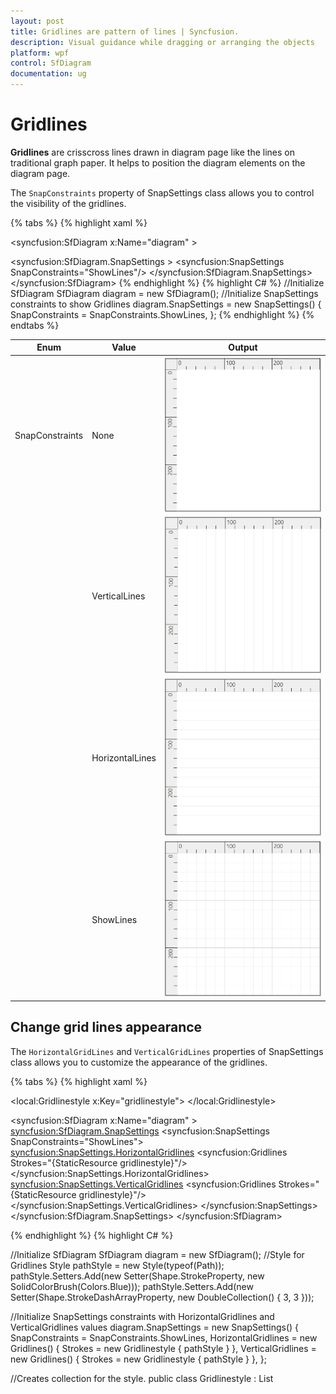 ```yaml
---
layout: post
title: Gridlines are pattern of lines | Syncfusion.
description: Visual guidance while dragging or arranging the objects
platform: wpf
control: SfDiagram
documentation: ug
---
```


# Gridlines

**Gridlines** are crisscross lines drawn in diagram page like the lines on traditional graph paper. It helps to position the diagram elements on the diagram page.

The `SnapConstraints` property of SnapSettings class allows you to control the visibility of the gridlines.

{% tabs %}
{% highlight xaml %}
<!--Initialize SfDiagram-->
<syncfusion:SfDiagram x:Name="diagram" >
  <!--Initialize SnapSettings constraints to show Gridlines-->
  <syncfusion:SfDiagram.SnapSettings >
    <syncfusion:SnapSettings SnapConstraints="ShowLines"/>
  </syncfusion:SfDiagram.SnapSettings>
</syncfusion:SfDiagram>
{% endhighlight %}
{% highlight C# %}
//Initialize SfDiagram
SfDiagram diagram = new SfDiagram();
//Initialize SnapSettings constraints to show Gridlines
diagram.SnapSettings = new SnapSettings()
{
    SnapConstraints = SnapConstraints.ShowLines,
};
{% endhighlight %}
{% endtabs %}

| Enum  | Value| Output |
|---|---|---|
| SnapConstraints| None | ![Snap to Gridlines](Gridlines_images/GridlinesNone.png) |
|  |VerticalLines | ![Snap to Gridlines](Gridlines_images/GridlinesVertical.png) |
|  | HorizontalLines| ![Snap to Gridlines](Gridlines_images/GridlinesHorizontal.png) |
|  | ShowLines| ![Snap to Gridlines](Gridlines_images/GridlinesShowLines.png) |

## Change grid lines appearance

The `HorizontalGridLines` and `VerticalGridLines` properties of SnapSettings class allows you to customize the appearance of the gridlines. 

{% tabs %}
{% highlight xaml %}

<!--Style for Gridlines-->
<local:Gridlinestyle x:Key="gridlinestyle">
    <Style TargetType="Path">
        <Setter Property="Stroke" Value="Blue"/>
        <Setter Property="StrokeDashArray" Value="3"/>
    </Style>
</local:Gridlinestyle>

<!--Initialize SfDiagram-->
<syncfusion:SfDiagram x:Name="diagram" >
    <!--Initialize Snap Settings-->
    <syncfusion:SfDiagram.SnapSettings>
        <syncfusion:SnapSettings SnapConstraints="ShowLines">
            <!--Initialize Horizontal Gridlines-->
            <syncfusion:SnapSettings.HorizontalGridlines>
                <syncfusion:Gridlines Strokes="{StaticResource gridlinestyle}"/>
            </syncfusion:SnapSettings.HorizontalGridlines>
            <!--Initialize Vertical Gridlines-->
            <syncfusion:SnapSettings.VerticalGridlines>
                <syncfusion:Gridlines Strokes="{StaticResource gridlinestyle}"/>
            </syncfusion:SnapSettings.VerticalGridlines>
        </syncfusion:SnapSettings>
    </syncfusion:SfDiagram.SnapSettings>
</syncfusion:SfDiagram>

{% endhighlight %}
{% highlight C# %}

//Initialize SfDiagram
SfDiagram diagram = new SfDiagram();
//Style for Gridlines
Style pathStyle = new Style(typeof(Path));
pathStyle.Setters.Add(new Setter(Shape.StrokeProperty, new SolidColorBrush(Colors.Blue)));
pathStyle.Setters.Add(new Setter(Shape.StrokeDashArrayProperty, new DoubleCollection() { 3, 3 }));

//Initialize SnapSettings constraints with HorizontalGridlines and VerticalGridlines values
diagram.SnapSettings = new SnapSettings()
{
    SnapConstraints = SnapConstraints.ShowLines,
    HorizontalGridlines = new Gridlines()
    {
        Strokes = new Gridlinestyle { pathStyle }
    },
    VerticalGridlines = new Gridlines()
    {
        Strokes = new Gridlinestyle { pathStyle }
    },
};

//Creates collection for the style.
public class Gridlinestyle : List<Style>
{
}
{% endhighlight %}
{% endtabs %}

![Snap to Gridlines](Gridlines_images/CustomGridlines.png)

## Change grid spacing

The thickness and space between the gridlines can be customized by using `LinesInterval` property of Gridlines class. The `LinesInterval` is a type of List<double> collection, where the values at the odd indexes are referred as thickness of the lines and the values at the even indexes are referred as space between the gridlines.

{% tabs %}
{% highlight xaml %}
<!--Initializes the double collection-->
<local:Intervals x:Key="Intervals">
    <!--Thickness of the grid line-->
    <sys:Double>0.25</sys:Double>
    <!--Space between each gridlines-->
    <sys:Double>10</sys:Double>
    <sys:Double>0.5</sys:Double>
    <sys:Double>20</sys:Double>
    <sys:Double>1</sys:Double>
    <sys:Double>30</sys:Double>
    <sys:Double>1.25</sys:Double>
    <sys:Double>40</sys:Double>
    <sys:Double>1.5</sys:Double>
    <sys:Double>50</sys:Double>
</local:Intervals>

<!--Initialize SfDiagram-->
<syncfusion:SfDiagram x:Name="diagram" >
    <syncfusion:SfDiagram.SnapSettings>
        <syncfusion:SnapSettings SnapConstraints="ShowLines">
            <!--Initialize Horizontal Gridlines-->
            <syncfusion:SnapSettings.HorizontalGridlines>
                <syncfusion:Gridlines LinesInterval="{StaticResource Intervals}" />
            </syncfusion:SnapSettings.HorizontalGridlines>
            <!--Initialize Vertical Gridlines-->
            <syncfusion:SnapSettings.VerticalGridlines>
                <syncfusion:Gridlines LinesInterval="{StaticResource Intervals}"/>
            </syncfusion:SnapSettings.VerticalGridlines>
        </syncfusion:SnapSettings>
    </syncfusion:SfDiagram.SnapSettings>
</syncfusion:SfDiagram>
{% endhighlight %}
{% highlight C# %}

//Initialize SfDiagram
SfDiagram diagram = new SfDiagram();

//Initialize the double collection
Intervals intervals = new Intervals { 0.25, 10, 0.5, 20, 1, 30, 1.25, 40, 1.5, 50 };
//Initialize Snap Setting constraints with HorizontalGridlines and VerticalGridlines values
diagram.SnapSettings = new SnapSettings()
    {
        SnapConstraints = SnapConstraints.ShowLines,
        HorizontalGridlines = new Gridlines()
            {
                //Define lines interval value
                LinesInterval = intervals,
            },
        VerticalGridlines = new Gridlines()
            {
                //Define lines interval value
                LinesInterval = intervals,
            },
    };

//Creates collection for the double values.
public class Intervals : List<double>
{
}
{% endhighlight %}
{% endtabs %}

![Snap to Gridlines](Gridlines_images/LineIntervals.png)

{% seealso %}

[How to snap the objects on gridlines](/wpf/sfdiagram/snapping)

{% endseealso %}

